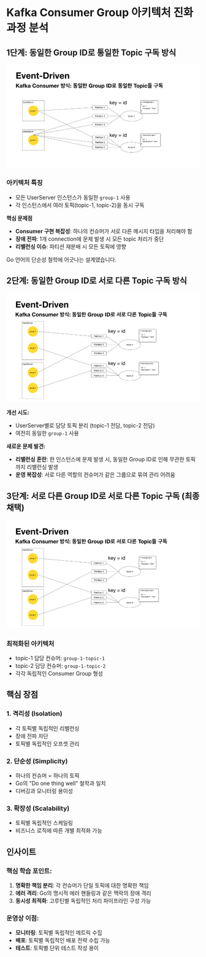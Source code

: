 # Kafka Consumer Group 아키텍처 진화 과정 분석

## 1단계: 동일한 Group ID로 통일한 Topic 구독 방식

![img.png](img/img.png)


### 아키텍처 특징 
- 모든 UserServer 인스턴스가 동일한 `group-1` 사용
- 각 인스턴스에서 여러 토픽(topic-1, topic-2)을 동시 구독

**핵심 문제점**
- **Consumer 구현 복잡성**: 하나의 컨슈머가 서로 다른 메시지 타입을 처리해야 함
- **장애 전파**: 1개 connection에 문제 발생 시 모든 topic 처리가 중단
- **리밸런싱 이슈**: 파티션 재분배 시 모든 토픽에 영향

Go 언어의 단순성 철학에 어긋나는 설계였습니다.

## 2단계: 동일한 Group ID로 서로 다른 Topic 구독 방식

![img_1.png](img/img_1.png)

**개선 시도:**
- UserServer별로 담당 토픽 분리 (topic-1 전담, topic-2 전담)
- 여전히 동일한 `group-1` 사용

**새로운 문제 발견:**
- **리밸런싱 혼란**: 한 인스턴스에 문제 발생 시, 동일한 Group ID로 인해 무관한 토픽까지 리밸런싱 발생
- **운영 복잡성**: 서로 다른 역할의 컨슈머가 같은 그룹으로 묶여 관리 어려움

## 3단계: 서로 다른 Group ID로 서로 다른 Topic 구독 (최종 채택)

![img_2.png](img/img_2.png)

### 최적화된 아키텍처
- topic-1 담당 컨슈머: `group-1-topic-1`
- topic-2 담당 컨슈머: `group-1-topic-2`
- 각각 독립적인 Consumer Group 형성

## 핵심 장점

### 1. 격리성 (Isolation)
- 각 토픽별 독립적인 리밸런싱
- 장애 전파 차단
- 토픽별 독립적인 오프셋 관리

### 2. 단순성 (Simplicity)
- 하나의 컨슈머 = 하나의 토픽
- Go의 "Do one thing well" 철학과 일치
- 디버깅과 모니터링 용이성

### 3. 확장성 (Scalability)
- 토픽별 독립적인 스케일링
- 비즈니스 로직에 따른 개별 최적화 가능

## 인사이트

### 핵심 학습 포인트:
1. **명확한 책임 분리**: 각 컨슈머가 단일 토픽에 대한 명확한 책임
2. **에러 격리**: Go의 명시적 에러 핸들링과 같은 맥락의 장애 격리
3. **동시성 최적화**: 고루틴별 독립적인 처리 파이프라인 구성 가능

### 운영상 이점:
- **모니터링**: 토픽별 독립적인 메트릭 수집
- **배포**: 토픽별 독립적인 배포 전략 수립 가능
- **테스트**: 토픽별 단위 테스트 작성 용이